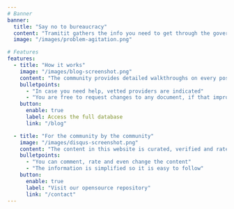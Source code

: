 ```yaml
---
# Banner
banner:
  title: "Say no to bureaucracy"
  content: "Tramitit gathers the info you need to get through the governmental procedures faster. Start by searching for the form you want or navigate our sections at the top."
  image: "/images/problem-agitation.png"

# Features
features:
  - title: "How it works"
    image: "/images/blog-screenshot.png"
    content: "The community provides detailed walkthroughs on every possible bureacratic process you might go through."
    bulletpoints:
      - "In case you need help, vetted providers are indicated"
      - "You are free to request changes to any document, if that improves them"
    button:
      enable: true
      label: Access the full database
      link: "/blog"

  - title: "For the community by the community"
    image: "/images/disqus-screenshot.png"
    content: "The content in this website is curated, verified and rated by the community."
    bulletpoints:
      - "You can comment, rate and even change the content"
      - "The information is simplified so it is easy to follow"
    button:
      enable: true
      label: "Visit our opensource repository"
      link: "/contact"
---
```

